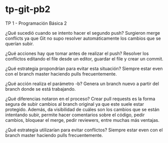# tp-git-pb2
TP 1 - Programación Básica 2

¿Qué sucedió cuando se intento hacer el segundo push? 
Surgieron merge conflicts ya que Git no supo resolver automáticamente los cambios que se querían subir.

¿Qué acciones hay que tomar antes de realizar el push?
Resolver los conflictos editando el file desde un editor, guardar el file y crear un commit.

¿Qué estrategia propondrían para evitar esta situación? 
Siempre estar even con el branch master haciendo pulls frecuentemente.

¿Qué acción realiza el parámetro -b? 
Genera un branch nuevo a partir del branch donde se está trabajando.

¿Qué diferencias notaron en el proceso?
Crear pull requests es la forma segura de subir cambios al branch original ya que este suele estar protegido.
Además, da visibilidad de cuáles son los cambios que se están intentando subir, permite hacer comentarios sobre el código, pedir cambios, bloquear el merge, pedir reviewers, entre muchas más ventajas.

¿Qué estrategia utilizarían para evitar conflictos?
Siempre estar even con el branch master haciendo pulls frecuentemente.
